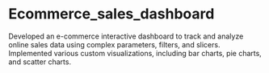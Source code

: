 # Ecommerce_sales_dashboard
Developed an e-commerce interactive dashboard to track and analyze online sales data using complex parameters, filters, and slicers. Implemented various custom visualizations, including bar charts, pie charts, and scatter charts.
